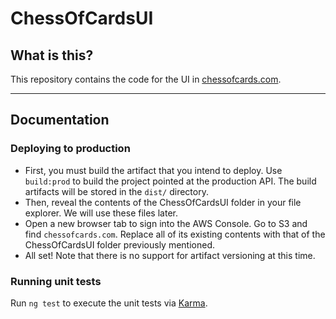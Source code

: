 # ChessOfCardsUI

## What is this?
This repository contains the code for the UI in [chessofcards.com](https://chessofcards.com/).

---

## Documentation

### Deploying to production

- First, you must build the artifact that you intend to deploy. Use `build:prod` to build the project pointed at the production API. The build artifacts will be stored in the `dist/` directory.
- Then, reveal the contents of the ChessOfCardsUI folder in your file explorer. We will use these files later.
- Open a new browser tab to sign into the AWS Console. Go to S3 and find `chessofcards.com`. Replace all of its existing contents with that of the ChessOfCardsUI folder previously mentioned.
- All set! Note that there is no support for artifact versioning at this time.

### Running unit tests

Run `ng test` to execute the unit tests via [Karma](https://karma-runner.github.io).
